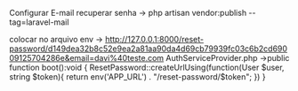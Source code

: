 Configurar E-mail recuperar senha
-> php artisan vendor:publish --tag=laravel-mail

colocar no arquivo env 
-> http://127.0.0.1:8000/reset-password/d149dea32b8c52e9ea2a81aa90da4d69cb79939fc03c6b2cd69009125704286e&email=davi%40teste.com
AuthServiceProvider.php
->public function boot():void
{
    ResetPassword::createUrlUsing(function(User $user, string $token){
        return env('APP_URL') . "/reset-password/$token";
    })
}